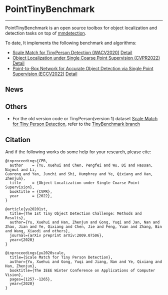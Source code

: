 # PointTinyBenchmark

--------------

PointTinyBenchmark is an open source toolbox for object localization and detection tasks on top of [mmdetection](https://github.com/open-mmlab/mmdetection). 

To date, It implements the following benchmark and algorithms:

* [Scale Match for TinyPerson Detection (WACV2020)](https://arxiv.org/abs/1912.10664) [Detail](TOV_mmdetection/docs/tov/)
* [Object Localization under Single Coarse Point Supervision (CVPR2022)](https://arxiv.org/abs/2203.09338) [Detail](TOV_mmdetection/docs/cpr)
* [Point-to-Box Network for Accurate Object Detection via Single Point Supervision (ECCV2022)](https://arxiv.org/abs/2207.06827) [Detail](https://github.com/ucas-vg/PointTinyBenchmark/tree/P2BNet)

## News

## Others
- For the old version code or TinyPerson(version 1) dataset [Scale Match for Tiny Person Detection](https://github.com/ucas-vg/PointTinyBenchmark/tree/TinyBenchmark), refer to the [TinyBenchmark branch](https://github.com/ucas-vg/PointTinyBenchmark/tree/TinyBenchmark)

## Citation

And if the following works do some help for your research, please cite:
```
@inproceedings{CPR,
  author    = {Yu, Xuehui and Chen, Pengfei and Wu, Di and Hassan, Najmul and Li,
Guorong and Yan, Junchi and Shi, Humphrey and Ye, Qixiang and Han, Zhenjun},
  title     = {Object Localization under Single Coarse Point Supervision},
  booktitle = {CVPR},
  year      = {2022},
}
```
```
@article{yu20201st,
  title={The 1st Tiny Object Detection Challenge: Methods and Results},
  author={Yu, Xuehui and Han, Zhenjun and Gong, Yuqi and Jan, Nan and Zhao, Jian and Ye, Qixiang and Chen, Jie and Feng, Yuan and Zhang, Bin and Wang, Xiaodi and others},
  journal={arXiv preprint arXiv:2009.07506},
  year={2020}
}
```
```
@inproceedings{yu2020scale,
  title={Scale Match for Tiny Person Detection},
  author={Yu, Xuehui and Gong, Yuqi and Jiang, Nan and Ye, Qixiang and Han, Zhenjun},
  booktitle={The IEEE Winter Conference on Applications of Computer Vision},
  pages={1257--1265},
  year={2020}
}
```

